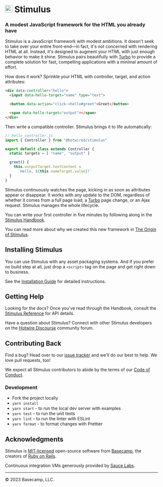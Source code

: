# <img src="assets/logo.svg?sanitize=true" width="24" height="24" alt="Stimulus"> Stimulus

### A modest JavaScript framework for the HTML you already have

Stimulus is a JavaScript framework with modest ambitions. It doesn't seek to take over your entire front-end—in fact, it's not concerned with rendering HTML at all. Instead, it's designed to augment your HTML with just enough behavior to make it shine. Stimulus pairs beautifully with [Turbo](https://turbo.hotwired.dev) to provide a complete solution for fast, compelling applications with a minimal amount of effort.

How does it work? Sprinkle your HTML with controller, target, and action attributes:

```html
<div data-controller="hello">
  <input data-hello-target="name" type="text">

  <button data-action="click->hello#greet">Greet</button>

  <span data-hello-target="output"></span>
</div>
```

Then write a compatible controller. Stimulus brings it to life automatically:

```js
// hello_controller.js
import { Controller } from "@hotwired/stimulus"

export default class extends Controller {
  static targets = [ "name", "output" ]

  greet() {
    this.outputTarget.textContent =
      `Hello, ${this.nameTarget.value}!`
  }
}
```

Stimulus continuously watches the page, kicking in as soon as attributes appear or disappear. It works with any update to the DOM, regardless of whether it comes from a full page load, a [Turbo](https://turbo.hotwired.dev) page change, or an Ajax request. Stimulus manages the whole lifecycle.

You can write your first controller in five minutes by following along in the [Stimulus Handbook](https://stimulus.hotwired.dev/handbook/introduction).

You can read more about why we created this new framework in [The Origin of Stimulus](https://stimulus.hotwired.dev/handbook/origin).

## Installing Stimulus

You can use Stimulus with any asset packaging systems. And if you prefer no build step at all, just drop a `<script>` tag on the page and get right down to business.

See the [Installation Guide](https://stimulus.hotwired.dev/handbook/installing) for detailed instructions.

## Getting Help

Looking for the docs? Once you've read through the Handbook, consult the [Stimulus Reference](https://stimulus.hotwired.dev/reference/controllers) for API details.

Have a question about Stimulus? Connect with other Stimulus developers on the [Hotwire Discourse](https://discuss.hotwired.dev/) community forum.

## Contributing Back

Find a bug? Head over to our [issue tracker](https://github.com/hotwired/stimulus/issues) and we'll do our best to help. We love pull requests, too!

We expect all Stimulus contributors to abide by the terms of our [Code of Conduct](CODE_OF_CONDUCT.md).

### Development

- Fork the project locally
- `yarn install`
- `yarn start` - to run the local dev server with examples
- `yarn test` - to run the unit tests
- `yarn lint` - to run the linter with ESLint
- `yarn format` - to format changes with Prettier

## Acknowledgments

Stimulus is [MIT-licensed](LICENSE.md) open-source software from [Basecamp](https://basecamp.com/), the creators of [Ruby on Rails](http://rubyonrails.org).

Continuous integration VMs generously provided by [Sauce Labs](https://opensource.saucelabs.com/).

---

© 2023 Basecamp, LLC.
